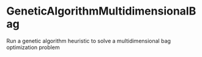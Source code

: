 # GeneticAlgorithmMultidimensionalBag
Run a genetic algorithm heuristic to solve a multidimensional bag optimization problem
